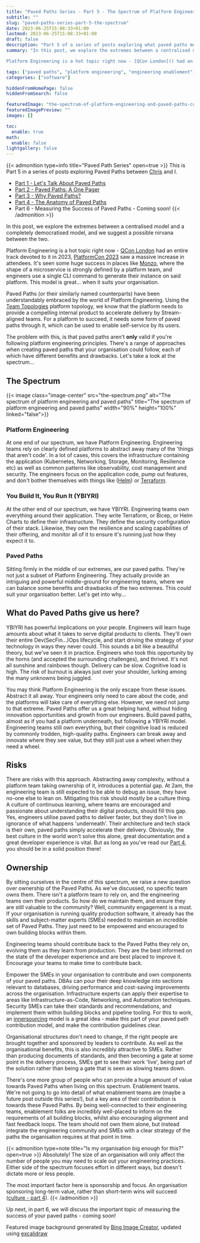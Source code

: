 ```yaml
---
title: "Paved Paths Series - Part 5 - The Spectrum of Platform Engineering and Paved Paths"
subtitle: ""
slug: "paved-paths-series-part-5-the-spectrum"
date: 2023-06-25T15:08:33+01:00
lastmod: 2023-06-25T15:08:33+01:00
draft: false
description: "Part 5 of a series of posts exploring what paved paths mean in software engineering. This post explores the extremes between a centralised model and a completely democratised model, and suggests a possible nirvana between the two."
summary: "In this post, we explore the extremes between a centralised model and a completely democratised model, and we suggest a possible nirvana between the two.

Platform Engineering is a hot topic right now - [QCon London]() had an entire track devoted to it in 2023, [PlatformCon 2023](https://platformcon.com/) saw a massive increase in attendees. It's seen some huge success in places like [Monzo](https://www.infoq.com/articles/cassandra-kubernetes-microservices/), where the shape of a microservice is strongly defined by a platform team, and engineers use a single CLI command to generate their instance on said platform. This model is great... when it suits your organisation."

tags: ["paved paths", "platform engineering", "engineering enablement", "paved paths series"]
categories: ["software"]

hiddenFromHomePage: false
hiddenFromSearch: false

featuredImage: "the-spectrum-of-platform-engineering-and-paved-paths-cover.png"
featuredImagePreview: ""
images: []

toc:
  enable: true
math:
  enable: false
lightgallery: false
---
```


{{< admonition type=info title="Paved Path Series" open=true >}}
This is Part 5 in a series of posts exploring Paved Paths between [Chris](https://christaceygreen.com/) and I.

- [Part 1 - Let's Talk About Paved Paths](https://www.rickroche.com/2023/04/paved-paths-series-part-1-lets-talk-about-paved-paths/)
- [Part 2 - Paved Paths: A One Pager](https://christaceygreen.com/blog/paved-paths-series-part-2-a-one-pager)
- [Part 3 - Why Paved Paths?](/2023/05/paved-paths-series-part-3-why-paved-paths/)
- [Part 4 - The Anatomy of Paved Paths](https://christaceygreen.com/blog/paved-paths-series-part-4-the-anatomy-of-paved-paths)
- Part 6 - Measuring the Success of Paved Paths - Coming soon!
  {{< /admonition >}}

In this post, we explore the extremes between a centralised model and a completely democratised model, and we suggest a possible nirvana between the two.

Platform Engineering is a hot topic right now - [QCon London](https://qconlondon.com/) had an entire track devoted to it in 2023, [PlatformCon 2023](https://platformcon.com/) saw a massive increase in attendees. It's seen some huge success in places like [Monzo](https://www.infoq.com/articles/cassandra-kubernetes-microservices/), where the shape of a microservice is strongly defined by a platform team, and engineers use a single CLI command to generate their instance on said platform. This model is great... when it suits your organisation.

Paved Paths (or their similarly named counterparts) have been understandably embraced by the world of Platform Engineering. Using the [Team Topologies](https://teamtopologies.com/) platform topology, we know that the platform needs to provide a compelling internal product to accelerate delivery by Stream-aligned teams. For a platform to succeed, it needs some form of paved paths through it, which can be used to enable self-service by its users.

The problem with this, is that paved paths aren't **only** valid if you're following platform engineering principles. There's a range of approaches when creating paved paths that your organisation could follow, each of which have different benefits and drawbacks. Let's take a look at the spectrum...

## The Spectrum

{{< image class="image-center" src="the-spectrum.png" alt="The spectrum of platform engineering and paved paths" title="The spectrum of platform engineering and paved paths" width="90%" height="100%" linked="false">}}

### Platform Engineering

At one end of our spectrum, we have Platform Engineering. Engineering teams rely on clearly defined platforms to abstract away many of the 'things that aren't code'. In a lot of cases, this covers the infrastructure containing the application (Kubernetes, Networking, Storage, Monitoring, Resilience etc) as well as common patterns like observability, cost management and security. The engineers focus on the application code, pump out features, and don't bother themselves with things like ([Helm](https://helm.sh/)) or [Terraform](https://www.terraform.io/).

### You Build It, You Run It (YBIYRI)

At the other end of our spectrum, we have YBIYRI. Engineering teams own everything around their application. They write Terraform, or Bicep, or Helm Charts to define their infrastructure. They define the security configuration of their stack. Likewise, they own the resilience and scaling capabilities of their offering, and monitor all of it to ensure it's running just how they expect it to.

### Paved Paths

Sitting firmly in the middle of our extremes, are our paved paths. They're not just a subset of Platform Engineering. They actually provide an intriguing and powerful middle-ground for engineering teams, where we can balance some benefits and drawbacks of the two extremes. This _could_ suit your organisation better. Let's get into why...

## What do Paved Paths give us here?

YBIYRI has powerful implications on your people. Engineers will learn huge amounts about what it takes to serve digital products to clients. They'll own their entire Dev(SecFin...)Ops lifecycle, and start driving the strategy of your technology in ways they never could. This sounds a bit like a beautiful theory, but we've seen it in practice. Engineers who took this opportunity by the horns (and accepted the surrounding challenges), and thrived.
It's not all sunshine and rainbows though. Delivery can be slow. Cognitive load is high. The risk of burnout is always just over your shoulder, lurking among the many unknowns being juggled.

You may think Platform Engineering is the only escape from these issues. Abstract it all away. Your engineers only need to care about the code, and the platforms will take care of everything else. However, we need not jump to that extreme. Paved Paths offer us a great helping hand, without hiding innovation opportunities and growth from our engineers. Build paved paths, almost as if you had a platform underneath, but following a YBIYRI model. Engineering teams still own everything, but their cognitive load is reduced by commonly trodden, high-quality paths. Engineers can break away and innovate where they see value, but they still just use a wheel when they need a wheel.

## Risks

There are risks with this approach. Abstracting away complexity, without a platform team taking ownership of it, introduces a potential gap. At 2am, the engineering team is still expected to be able to debug an issue, they have no-one else to lean on. Mitigating this risk should mostly be a culture thing. A culture of continuous learning, where teams are encouraged and passionate about understanding their digital products, should fill this gap. Yes, engineers utilise paved paths to deliver faster, but they don't live in ignorance of what happens 'underneath'. Their architecture and tech stack is their own, paved paths simply accelerate their delivery. Obviously, the best culture in the world won't solve this alone, great documentation and a great developer experience is vital. But as long as you've read our [Part 4](https://christaceygreen.com/blog/paved-paths-series-part-4-the-anatomy-of-paved-paths), you should be in a solid position there!

## Ownership

By sitting ourselves in the centre of this spectrum, we raise a new question over ownership of the Paved Paths. As we've discussed, no specific team owns them. There isn't a platform team to rely on, and the engineering teams own their products. So how do we maintain them, and ensure they are still valuable to the community? Well, community engagement is a must. If your organisation is running quality production software, it already has the skills and subject-matter experts (SMEs) needed to maintain an incredible set of Paved Paths. They just need to be empowered and encouraged to own building blocks within them.

Engineering teams should contribute back to the Paved Paths they rely on, evolving them as they learn from production. They are the best informed on the state of the developer experience and are best placed to improve it. Encourage your teams to make time to contribute back.

Empower the SMEs in your organisation to contribute and own components of your paved paths. DBAs can pour their deep knowledge into sections relevant to databases, driving performance and cost-saving improvements across the organisation. Infrastructure experts can apply their expertise to areas like Infrastructure-as-Code, Networking, and Automation techniques. Security SMEs can take their standards and recommendations, and implement them within building blocks and pipeline tooling. For this to work, an [innersourcing](https://about.gitlab.com/topics/version-control/what-is-innersource/) model is a great idea - make this part of your paved path contribution model, and make the contribution guidelines clear.

Organisational structures don't need to change, if the right people are brought together and sponsored by leaders to contribute. As well as the organisational benefits, this is also incredibly attractive to SMEs. Rather than producing documents of standards, and then becoming a gate at some point in the delivery process, SMEs get to see their work 'live', being part of the solution rather than being a gate that is seen as slowing teams down.

There's one more group of people who can provide a huge amount of value towards Paved Paths when living on this spectrum. Enablement teams. We're not going to go into detail of what enablement teams are (maybe a future post outside this series!), but a key area of their contribution is towards these Paved Paths. By being well-connected to their engineering teams, enablement folks are incredibly well-placed to inform on the requirements of all building blocks, whilst also encouraging alignment and fast feedback loops. The team should not own them alone, but instead integrate the engineering community and SMEs with a clear strategy of the paths the organisation requires at that point in time.

{{< admonition type=note title="Is my organisation big enough for this?" open=true >}}
Absolutely! The size of an organisation will only affect the number of people you may need to scale out your engineering practices. Either side of the spectrum focuses effort in different ways, but doesn't dictate more or less people.

The most important factor here is sponsorship and focus. An organisation sponsoring long-term value, rather than short-term wins will succeed ([culture - part 4](https://christaceygreen.com/blog/paved-paths-series-part-4-the-anatomy-of-paved-paths#culture)).
{{< /admonition >}}

Up next, in part 6, we will discuss the important topic of measuring the success of your paved paths - coming soon!

Featured image background generated by [Bing Image Creator](https://www.bing.com/create), updated using [excalidraw](https://github.com/excalidraw/excalidraw)
